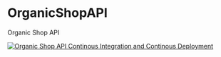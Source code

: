 # OrganicShopAPI
Organic Shop API

[![Organic Shop API Continous Integration and Continous Deployment](https://github.com/JasmineRandhawa/OrganicShopAPI/actions/workflows/deploy.yaml/badge.svg)](https://github.com/JasmineRandhawa/OrganicShopAPI/actions/workflows/deploy.yaml)
